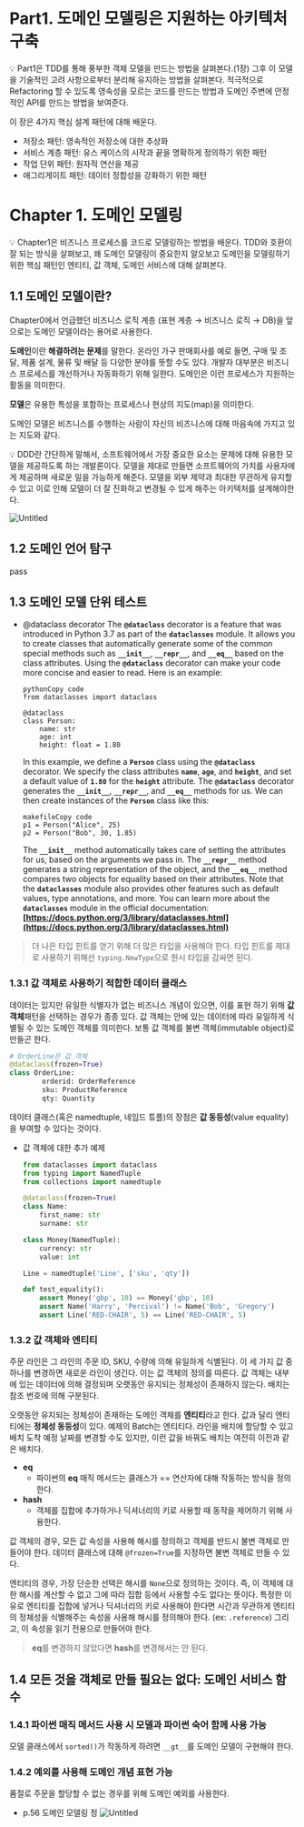 # Part1. 도메인 모델링은 지원하는 아키텍처 구축

<aside>
💡 Part1은 TDD를 통해 풍부한 객체 모델을 만드는 방법을 살펴본다.(1장) 그후 이 모델을 기술적인 고려 사항으로부터 분리해 유지하는 방법을 살펴본다. 적극적으로 Refactoring 할 수 있도록 영속성을 모르는 코드를 만드는 방법과 도메인 주변에 안정적인 API를 만드는 방법을 보여준다.

</aside>

이 장은 4가지 핵심 설계 패턴에 대해 배운다.

- 저장소 패턴: 영속적인 저장소에 대한 추상화
- 서비스 계층 패턴: 유스 케이스의 시작과 끝을 명확하게 정의하기 위한 패턴
- 작업 단위 패턴: 원자적 연산을 제공
- 애그리게이트 패턴: 데이터 정합성을 강화하기 위한 패턴

# Chapter 1. 도메인 모델링

<aside>
💡 Chapter1은 비즈니스 프로세스를 코드로 모델링하는 방법을 배운다. TDD와 호환이 잘 되는 방식을 살펴보고, 왜 도메인 모델링이 중요한지 알오보고 도메인을 모델링하기 위한 핵심 패턴인 엔티티, 값 객체, 도메인 서비스에 대해 살펴본다.

</aside>

## 1.1 도메인 모델이란?

Chapter0에서 언급했던 비즈니스 로직 계층 (표현 계층 → 비즈니스 로직 → DB)을 앞으로는 도메인 모델이라는 용어로 사용한다.

**도메인**이란 **해결하려는 문제**를 말한다. 온라인 가구 판매회사를 예로 들면, 구매 및 조달, 제품 설계, 물류 및 배달 등 다양한 분야를 뜻할 수도 있다. 개발자 대부분은 비즈니스 프로세스를 개선하거나 자동화하기 위해 일한다. 도메인은 이런 프로세스가 지원하는 활동을 의미한다.

**모델**은 유용한 특성을 포함하는 프로세스나 현상의 지도(map)을 의미한다.

도메인 모델은 비즈니스를 수행하는 사람이 자신의 비즈니스에 대해 마음속에 가지고 있는 지도와 같다.

<aside>
💡 DDD란 간단하게 말해서, 소프트웨어에서 가장 중요한 요소는 문제에 대해 유용한 모델을 제공하도록 하는 개발론이다. 모델을 제대로 만들면 소프트웨어의 가치를 사용자에게 제공하며 새로운 일을 가능하게 해준다.
모델을 외부 제약과 최대한 무관하게 유지할 수 있고 이로 인해 모델이 더 잘 진화하고 변경될 수 있게 해주는 아키텍처를 설계해야한다.

</aside>

![Untitled](https://s3-us-west-2.amazonaws.com/secure.notion-static.com/b7755ec0-9504-4c79-8f5c-9e66ceef66f0/Untitled.png)

## 1.2 도메인 언어 탐구

pass

## 1.3 도메인 모델 단위 테스트

- @dataclass decorator
  The **`@dataclass`** decorator is a feature that was introduced in Python 3.7 as part of the **`dataclasses`** module. It allows you to create classes that automatically generate some of the common special methods such as **`__init__`**, **`__repr__`**, and **`__eq__`** based on the class attributes.
  Using the **`@dataclass`** decorator can make your code more concise and easier to read. Here is an example:

  ```
  pythonCopy code
  from dataclasses import dataclass

  @dataclass
  class Person:
      name: str
      age: int
      height: float = 1.80

  ```

  In this example, we define a **`Person`** class using the **`@dataclass`** decorator. We specify the class attributes **`name`**, **`age`**, and **`height`**, and set a default value of **`1.80`** for the **`height`** attribute. The **`@dataclass`** decorator generates the **`__init__`**, **`__repr__`**, and **`__eq__`** methods for us.
  We can then create instances of the **`Person`** class like this:

  ```
  makefileCopy code
  p1 = Person("Alice", 25)
  p2 = Person("Bob", 30, 1.85)

  ```

  The **`__init__`** method automatically takes care of setting the attributes for us, based on the arguments we pass in. The **`__repr__`** method generates a string representation of the object, and the **`__eq__`** method compares two objects for equality based on their attributes.
  Note that the **`dataclasses`** module also provides other features such as default values, type annotations, and more. You can learn more about the **`dataclasses`** module in the official documentation: **[https://docs.python.org/3/library/dataclasses.html](https://docs.python.org/3/library/dataclasses.html)**

> 더 나은 타입 힌트를 얻기 위해 더 많은 타입을 사용해야 한다.
> 타입 힌트를 제대로 사용하기 위해선 `typing.NewType`으로 원시 타입을 감싸면 된다.

### **1.3.1 값 객체로 사용하기 적합한 데이터 클래스**

데이터는 있지만 유일한 식별자가 없는 비즈니스 개념이 있으면, 이를 표현 하기 위해 **값 객체**패턴을 선택하는 경우가 종종 있다. 값 객체는 안에 있는 데이터에 따라 유일하게 식별될 수 있는 도메인 객체를 의미한다. 보통 값 객체를 불변 객체(immutable object)로 만들곤 한다.

```python
# OrderLine은 값 객체
@dataclass(frozen=True)
class OrderLine:
		orderid: OrderReference
		sku: ProductReference
		qty: Quantity
```

데이터 클래스(혹은 namedtuple, 네임드 튜플)의 장점은 **값 동등성**(value equality)을 부여할 수 있다는 것이다.

- 값 객체에 대한 추가 예제

  ```python
  from dataclasses import dataclass
  from typing import NamedTuple
  from collections import namedtuple

  @dataclass(frozen=True)
  class Name:
      first_name: str
      surname: str

  class Money(NamedTuple):
      currency: str
      value: int

  Line = namedtuple('Line', ['sku', 'qty'])

  def test_equality():
      assert Money('gbp', 10) == Money('gbp', 10)
      assert Name('Harry', 'Percival') != Name('Bob', 'Gregory')
      assert Line('RED-CHAIR', 5) == Line('RED-CHAIR', 5)
  ```

### **1.3.2 값 객체와 엔티티**

주문 라인은 그 라인의 주문 ID, SKU, 수량에 의해 유일하게 식별된다. 이 세 가지 값 중 하나를 변경하면 새로운 라인이 생긴다. 이는 값 객체의 정의를 따른다. 값 객체는 내부에 있는 데이터에 의해 결정되며 오랫동안 유지되는 정체성이 존재하지 않는다. 배치는 참조 번호에 의해 구분된다.

오랫동안 유지되는 정체성이 존재하는 도메인 객체를 **엔티티**라고 한다. 값과 달리 엔티티에는 **정체성 동등성**이 있다. 예제의 Batch는 엔티티다. 라인을 배치에 할당할 수 있고 배치 도착 예정 날짜를 변경할 수도 있지만, 이런 값을 바꿔도 배치는 여전히 이전과 같은 배치다.

- **eq**
  - 파이썬의 **eq** 매직 메서드는 클래스가 == 연산자에 대해 작동하는 방식을 정의한다.
- **hash**
  - 객체를 집합에 추가하거나 딕셔너리의 키로 사용할 때 동작을 제어하기 위해 사용한다.

값 객체의 경우, 모든 값 속성을 사용해 해시를 정의하고 객체를 반드시 불변 객체로 만들어야 한다. 데이터 클래스에 대해 `@frozen=True`를 지정하면 불변 객체로 만들 수 있다.

엔티티의 경우, 가장 단순한 선택은 해시를 `None`으로 정의하는 것이다. 즉, 이 객체에 대한 해시를 계산할 수 없고 그에 따라 집합 등에서 사용할 수도 없다는 뜻이다. 특정한 이유로 엔티티를 집합에 넣거나 딕셔너리의 키로 사용해야 한다면 시간과 무관하게 엔티티의 정체성을 식별해주는 속성을 사용해 해시를 정의해야 한다. (ex: `.reference`) 그리고, 이 속성을 읽기 전용으로 만들어야 한다.

> **eq**를 변경하지 않았다면 **hash**를 변경해서는 안 된다.

## 1.4 모든 것을 객체로 만들 필요는 없다: 도메인 서비스 함수

### 1.4.1 파이썬 매직 메서드 사용 시 모델과 파이썬 숙어 함께 사용 가능

모델 클래스에서 `sorted()`가 작동하게 하려면 `__gt__`를 도메인 모델이 구현해야 한다.

### 1.4.2 예외를 사용해 도메인 개념 표현 가능

품절로 주문을 할당할 수 없는 경우를 위해 도메인 예외를 사용한다.

- p.56 도메인 모델링 정
  ![Untitled](https://s3-us-west-2.amazonaws.com/secure.notion-static.com/934117a5-46c6-4457-a0f8-077e6ddf780b/Untitled.png)
